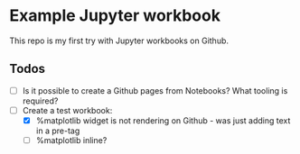 # Example Jupyter workbook

This repo is my first try with Jupyter workbooks on Github.

## Todos
- [ ] Is it possible to create a Github pages from Notebooks? What tooling is required?
- [ ] Create a test workbook:
    - [x] %matplotlib widget is not rendering on Github - was just adding text in a pre-tag
    - [ ] %matplotlib inline?